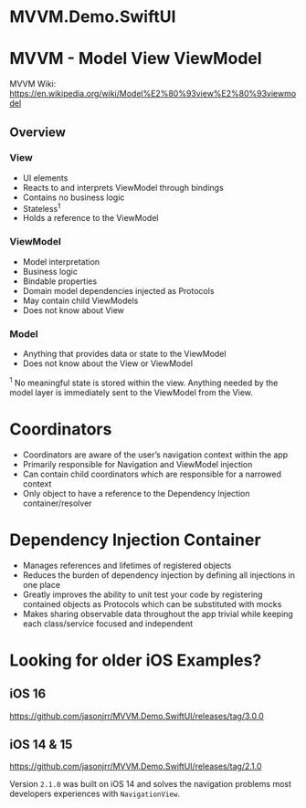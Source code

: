 # MVVM.Demo.SwiftUI
 
# MVVM - Model View ViewModel
MVVM Wiki: https://en.wikipedia.org/wiki/Model%E2%80%93view%E2%80%93viewmodel

## Overview
### View
- UI elements
- Reacts to and interprets ViewModel through bindings 
- Contains no business logic
- Stateless<sup>1</sup>
- Holds a reference to the ViewModel

### ViewModel
- Model interpretation 
- Business logic 
- Bindable properties
- Domain model dependencies injected as Protocols 
- May contain child ViewModels 
- Does not know about View

### Model
- Anything that provides data or state to the ViewModel
- Does not know about the View or ViewModel

<sup>1</sup> No meaningful state is stored within the view. Anything needed by the model layer is immediately sent to the ViewModel from the View.

# Coordinators
- Coordinators are aware of the user’s navigation context within the app
- Primarily responsible for Navigation and ViewModel injection
- Can contain child coordinators which are responsible for a narrowed context
- Only object to have a reference to the Dependency Injection container/resolver

# Dependency Injection Container
- Manages references and lifetimes of registered objects 
- Reduces the burden of dependency injection by defining all injections in one place 
- Greatly improves the ability to unit test your code by registering contained objects as Protocols which can be substituted with mocks
- Makes sharing observable data throughout the app trivial while keeping each class/service focused and independent

# Looking for older iOS Examples?

## iOS 16
https://github.com/jasonjrr/MVVM.Demo.SwiftUI/releases/tag/3.0.0

## iOS 14 & 15
https://github.com/jasonjrr/MVVM.Demo.SwiftUI/releases/tag/2.1.0

Version `2.1.0` was built on iOS 14 and solves the navigation problems most developers experiences with `NavigationView`.  

